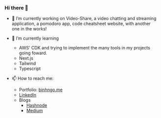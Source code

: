 ### Hi there 👋
- 🔭 I’m currently working on Video-Share, a video chatting and streaming application, a pomodoro app, code cheatsheet website, with another one in the works!
- 🌱 I’m currently learning 
     - AWS' CDK and trying to implement the many tools in my projects going foward.
     - Next.js
     - Tailwind
     - Typescript

- 📫 How to reach me: 
    - Portfolio: [binhngo.me](http://www.binhngo.me)  
    - [LinkedIn](https://www.linkedin.com/in/binh-nguyen-ngo/)
    - Blogs
      - [Hashnode](https://binhngo.hashnode.dev/)
      - [Medium](https://medium.com/@binhnngo)
   
<!--
**binh-ngo/binh-ngo** is a ✨ _special_ ✨ repository because its `README.md` (this file) appears on your GitHub profile.

Here are some ideas to get you started:


- 👯 I’m looking to collaborate on ...
- 🤔 I’m looking for help with ...
- 💬 Ask me about ...

- 😄 Pronouns: ...
- ⚡ Fun fact: ...
-->
